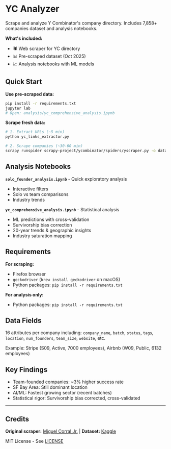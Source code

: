 # YC Analyzer

Scrape and analyze Y Combinator's company directory. Includes 7,858+ companies dataset and analysis notebooks.

**What's included:**
- 🕷️ Web scraper for YC directory
- 📊 Pre-scraped dataset (Oct 2025)
- 📈 Analysis notebooks with ML models

## Quick Start

**Use pre-scraped data:**
```bash
pip install -r requirements.txt
jupyter lab
# Open: analysis/yc_comprehensive_analysis.ipynb
```

**Scrape fresh data:**
```bash
# 1. Extract URLs (~5 min)
python yc_links_extractor.py

# 2. Scrape companies (~30-60 min)
scrapy runspider scrapy-project/ycombinator/spiders/yscraper.py -o data/output.jl --loglevel=ERROR
```

## Analysis Notebooks

**`solo_founder_analysis.ipynb`** - Quick exploratory analysis
- Interactive filters
- Solo vs team comparisons
- Industry trends

**`yc_comprehensive_analysis.ipynb`** - Statistical analysis
- ML predictions with cross-validation
- Survivorship bias correction
- 20-year trends & geographic insights
- Industry saturation mapping

## Requirements

**For scraping:**
- Firefox browser
- `geckodriver` (`brew install geckodriver` on macOS)
- Python packages: `pip install -r requirements.txt`

**For analysis only:**
- Python packages: `pip install -r requirements.txt`

## Data Fields

16 attributes per company including: `company_name`, `batch`, `status`, `tags`, `location`, `num_founders`, `team_size`, `website`, etc.

Example: Stripe (S09, Active, 7000 employees), Airbnb (W09, Public, 6132 employees)

## Key Findings

- Team-founded companies: ~3% higher success rate
- SF Bay Area: Still dominant location
- AI/ML: Fastest growing sector (recent batches)
- Statistical rigor: Survivorship bias corrected, cross-validated

---

## Credits

**Original scraper:** [Miguel Corral Jr.](https://github.com/corralm) | **Dataset:** [Kaggle](https://www.kaggle.com/datasets/miguelcorraljr/y-combinator-directory)

MIT License - See [LICENSE](./LICENSE)
